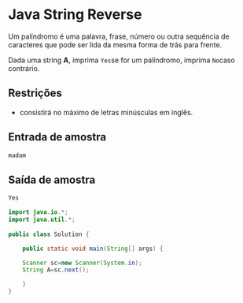# Java String Reverse

Um palíndromo é uma palavra, frase, número ou outra sequência de caracteres que pode ser lida da mesma forma de trás para frente.

Dada uma string **A**, imprima `Yes`se for um palíndromo, imprima `No`caso contrário.

## **Restrições**

- consistirá no máximo de letras minúsculas em inglês.

## **Entrada de amostra**

```bash
madam
```

## **Saída de amostra**

```bash
Yes
```

```Java
import java.io.*;
import java.util.*;
 
public class Solution {

    public static void main(String[] args) {

    Scanner sc=new Scanner(System.in);
    String A=sc.next();

    }
}
```
